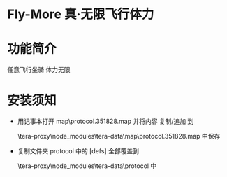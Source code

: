 Fly-More 真·无限飞行体力
======

# 功能简介

任意飞行坐骑 体力无限

# 安装须知

- 用记事本打开 map\protocol.351828.map 并将内容 复制/追加 到

    \tera-proxy\node_modules\tera-data\map\protocol.351828.map 中保存

- 复制文件夹 protocol 中的 [defs] 全部覆盖到

    \tera-proxy\node_modules\tera-data\protocol 中
